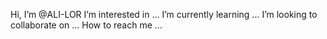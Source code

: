  Hi, I’m @ALI-LOR
 I’m interested in ...
 I’m currently learning ...
I’m looking to collaborate on ...
How to reach me ...

<!---
ALI-LOR/ALI-LOR is a 🖤special 🖤 repository because its `README.md` (this file) appears on your GitHub profile.
You can click the Preview link to take a look at your changes.
--->
